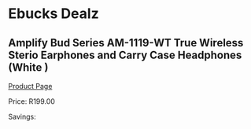 
# Ebucks Dealz
## Amplify Bud Series AM-1119-WT True Wireless Sterio Earphones and Carry Case Headphones (White )
[Product Page](https://www.ebucks.com/web/shop/productSelected.do?prodId=1161800016&catId=375509364)

Price: R199.00

Savings: 


	